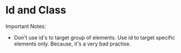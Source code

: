 # Id and Class

Important Notes:

 - Don't use id's to target group of elements. Use id to target specific elements only. Because, it's a very bad practise.